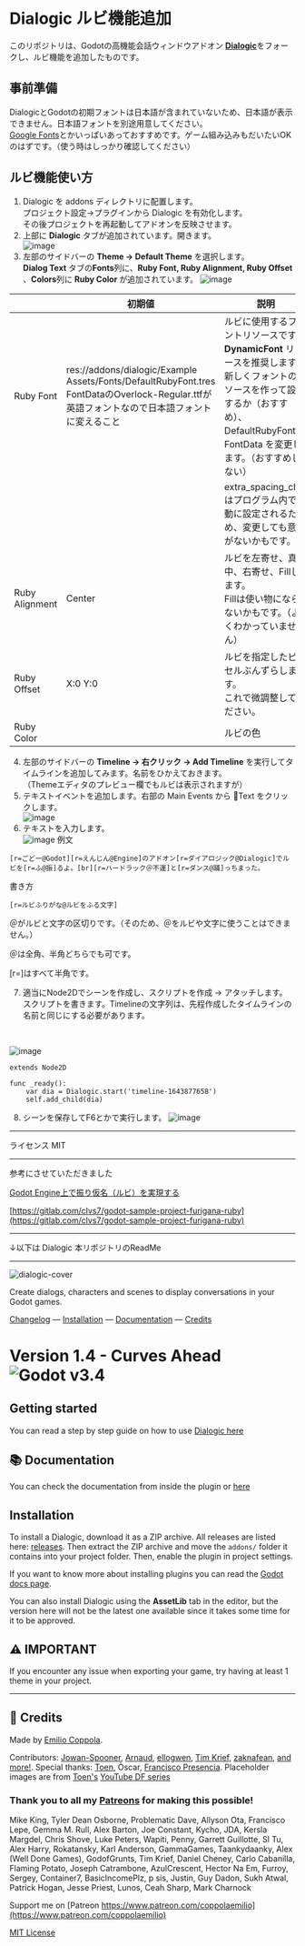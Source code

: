 # Dialogic ルビ機能追加

このリポジトリは、Godotの高機能会話ウィンドウアドオン [**Dialogic**](https://github.com/coppolaemilio/dialogic/)をフォークし、ルビ機能を追加したものです。

## 事前準備

DialogicとGodotの初期フォントは日本語が含まれていないため、日本語が表示できません。日本語フォントを別途用意してください。<br>
[Google Fonts](https://fonts.google.com/?subset=japanese)とかいっぱいあっておすすめです。ゲーム組み込みもだいたいOKのはずです。（使う時はしっかり確認してください）

## ルビ機能使い方

1. Dialogic を addons ディレクトリに配置します。<br>プロジェクト設定→プラグインから Dialogic を有効化します。<br>その後プロジェクトを再起動してアドオンを反映させます。
2. 上部に **Dialogic** タブが追加されています。開きます。  
![image](https://user-images.githubusercontent.com/32963227/152312398-48a0e347-d33f-4db1-b04b-60c854aa2160.png)
3. 左部のサイドバーの **Theme → Default Theme** を選択します。  
**Dialog Text** タブの**Fonts**列に、**Ruby Font, Ruby Alignment, Ruby Offset** 、**Colors**列に **Ruby Color** が追加されています。
![image](https://user-images.githubusercontent.com/32963227/158387168-a13492bf-6415-4fe1-b858-a034c3181461.png)

|   |初期値|説明|
|---|---|---|
|Ruby Font|res://addons/dialogic/Example Assets/Fonts/DefaultRubyFont.tres<br>FontDataのOverlock-Regular.ttfが英語フォントなので日本語フォントに変えること|ルビに使用するフォントリソースです。**DynamicFont** リソースを推奨します。<br>新しくフォントのリソースを作って設定するか（おすすめ）、 DefaultRubyFont の FontData を変更します。（おすすめしない）|
|   |   |extra_spacing_charはプログラム内で自動に設定されるため、変更しても意味がないかもです。|
|Ruby Alignment|Center|ルビを左寄せ、真ん中、右寄せ、Fillします。<br>Fillは使い物にならないかもです。（よくわかっていません）|
|Ruby Offset|X:0 Y:0|ルビを指定したピクセルぶんずらします。<br>これで微調整してください。|
|Ruby Color||ルビの色|
4. 左部のサイドバーの **Timeline → 右クリック → Add Timeline** を実行してタイムラインを追加してみます。名前をひかえておきます。  
（Themeエディタのプレビュー欄でもルビは表示されますが）
5. テキストイベントを追加します。右部の Main Events から 💬Text をクリックします。<br>
![image](https://user-images.githubusercontent.com/32963227/152315392-7176aa39-a7b7-4da5-9b80-6f851a9d316e.png)
6. テキストを入力します。<br>
![image](https://user-images.githubusercontent.com/32963227/152315472-4b6a26db-c8b6-4ae4-a177-489e469380db.png)
例文
```
[r=ごどー@Godot][r=えんじん@Engine]のアドオン[r=ダイアロジック@Dialogic]でルビを[r=ふ@振]るよ。[br][r=ハードラック＠不運]と[r=ダンス@踊]っちまった。
```
書き方
```
[r=ルビふりがな@ルビをふる文字]
```

＠がルビと文字の区切りです。（そのため、＠をルビや文字に使うことはできません。）

＠は全角、半角どちらでも可です。

[r=]はすべて半角です。

7. 適当にNode2Dでシーンを作成し、スクリプトを作成 → アタッチします。  
スクリプトを書きます。Timelineの文字列は、先程作成したタイムラインの名前と同じにする必要があります。
<br>

![image](https://user-images.githubusercontent.com/32963227/152316501-039f46cc-cc0f-460a-af9c-8cf5ce7e6ed6.png)


```gdscript
extends Node2D

func _ready():
	var dia = Dialogic.start('timeline-1643877658')
	self.add_child(dia)
```

8. シーンを保存してF6とかで実行します。
![image](https://user-images.githubusercontent.com/32963227/152316989-5e220330-9fb5-4bf5-b808-338f1fa79540.png)

---
ライセンス
MIT

---

参考にさせていただきました

[Godot Engine上で振り仮名（ルビ）を実現する](https://www.clvs7.com/blog/2020/09/24/implementing-furigana-ruby-on-godot/)

[https://gitlab.com/clvs7/godot-sample-project-furigana-ruby](https://gitlab.com/clvs7/godot-sample-project-furigana-ruby)

---

↓以下は Dialogic 本リポジトリのReadMe

---

![dialogic-cover](https://user-images.githubusercontent.com/2206700/156223574-5052c607-408e-4143-80b5-c4aed1cf29a2.png)

Create dialogs, characters and scenes to display conversations in your Godot games. 

[Changelog](https://github.com/coppolaemilio/dialogic/blob/main/addons/dialogic/Documentation/Content/Changelog.md) — 
[Installation](#installation) — 
[Documentation](https://github.com/coppolaemilio/dialogic/blob/main/addons/dialogic/Documentation/Content/Welcome.md) — 
[Credits](#credits)



# Version 1.4 - Curves Ahead  ![Godot v3.4](https://img.shields.io/badge/godot-v3.4-%23478cbf)

## Getting started

You can read a step by step guide on how to use [Dialogic here](https://github.com/coppolaemilio/dialogic/blob/main/addons/dialogic/Documentation/Content/Tutorials/BeginnersGuideStepByStep.md)

## 📚 Documentation
You can check the documentation from inside the plugin or [here](https://github.com/coppolaemilio/dialogic/blob/main/addons/dialogic/Documentation/Content/Welcome.md)

## Installation

To install a Dialogic, download it as a ZIP archive. All releases are listed here: [releases](https://github.com/coppolaemilio/dialogic/releases). Then extract the ZIP archive and move the `addons/` folder it contains into your project folder. Then, enable the plugin in project settings.

If you want to know more about installing plugins you can read the [Godot docs page](https://docs.godotengine.org/en/stable/tutorials/plugins/editor/installing_plugins.html).

You can also install Dialogic using the **AssetLib** tab in the editor, but the version here will not be the latest one available since it takes some time for it to be approved.

## ⚠ IMPORTANT
If you encounter any issue when exporting your game, try having at least 1 theme in your project.

---

## 📃 Credits
Made by [Emilio Coppola](https://github.com/coppolaemilio).

Contributors: [Jowan-Spooner](https://github.com/Jowan-Spooner), [Arnaud](https://github.com/arnaudvergnet), [ellogwen](https://github.com/ellogwen), [Tim Krief](https://github.com/timkrief), [zaknafean](https://github.com/zaknafean), [and more!](https://github.com/coppolaemilio/dialogic/graphs/contributors). Special thanks: [Toen](https://twitter.com/ToenAndreMC), Òscar, [Francisco Presencia](https://francisco.io/). Placeholder images are from [Toen's](https://toen.world/) [YouTube DF series](https://www.youtube.com/watch?v=B1ggwiat7PM)

### Thank you to all my [Patreons](https://www.patreon.com/coppolaemilio) for making this possible!

Mike King,
Tyler Dean Osborne,
Problematic Dave,
Allyson Ota,
Francisco Lepe,
Gemma M. Rull,
Alex Barton,
Joe Constant,
Kycho,
JDA,
Kersla Margdel,
Chris Shove,
Luke Peters,
Wapiti,
Penny,
Garrett Guillotte,
Sl Tu,
Alex Harry,
Rokatansky,
Karl Anderson,
GammaGames,
Taankydaanky,
Alex (Well Done Games),
GodofGrunts,
Tim Krief,
Daniel Cheney,
Carlo Cabanilla,
Flaming Potato,
Joseph Catrambone,
AzulCrescent,
Hector Na Em,
Furroy,
Sergey,
Container7,
BasicIncomePlz,
p sis,
Justin,
Guy Dadon,
Sukh Atwal,
Patrick Hogan,
Jesse Priest,
Lunos,
Ceah Sharp,
Mark Charnock



Support me on [Patreon https://www.patreon.com/coppolaemilio](https://www.patreon.com/coppolaemilio)

[MIT License](https://github.com/coppolaemilio/dialogic/blob/main/LICENSE)
